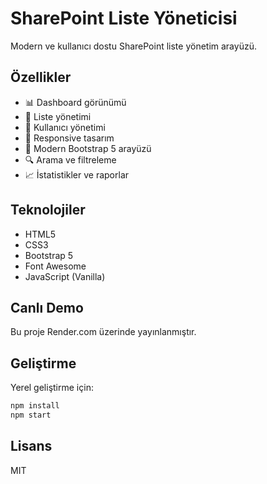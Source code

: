 # SharePoint Liste Yöneticisi

Modern ve kullanıcı dostu SharePoint liste yönetim arayüzü.

## Özellikler

- 📊 Dashboard görünümü
- 📝 Liste yönetimi
- 👥 Kullanıcı yönetimi
- 📱 Responsive tasarım
- 🎨 Modern Bootstrap 5 arayüzü
- 🔍 Arama ve filtreleme
- 📈 İstatistikler ve raporlar

## Teknolojiler

- HTML5
- CSS3
- Bootstrap 5
- Font Awesome
- JavaScript (Vanilla)

## Canlı Demo

Bu proje Render.com üzerinde yayınlanmıştır.

## Geliştirme

Yerel geliştirme için:

```bash
npm install
npm start
```

## Lisans

MIT
